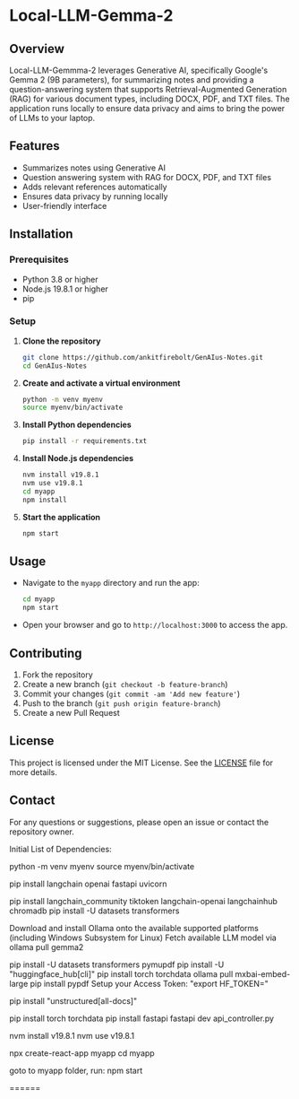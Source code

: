 # Local-LLM-Gemma-2

## Overview

Local-LLM-Gemmma-2 leverages Generative AI, specifically Google's Gemma 2 (9B parameters), for summarizing notes and providing a question-answering system that supports Retrieval-Augmented Generation (RAG) for various document types, including DOCX, PDF, and TXT files. The application runs locally to ensure data privacy and aims to bring the power of LLMs to your laptop.

## Features

- Summarizes notes using Generative AI
- Question answering system with RAG for DOCX, PDF, and TXT files
- Adds relevant references automatically
- Ensures data privacy by running locally
- User-friendly interface

## Installation

### Prerequisites

- Python 3.8 or higher
- Node.js 19.8.1 or higher
- pip

### Setup

1. **Clone the repository**

    ```bash
    git clone https://github.com/ankitfirebolt/GenAIus-Notes.git
    cd GenAIus-Notes
    ```

2. **Create and activate a virtual environment**

    ```bash
    python -m venv myenv
    source myenv/bin/activate
    ```

3. **Install Python dependencies**

    ```bash
    pip install -r requirements.txt
    ```

4. **Install Node.js dependencies**

    ```bash
    nvm install v19.8.1
    nvm use v19.8.1
    cd myapp
    npm install
    ```

5. **Start the application**

    ```bash
    npm start
    ```

## Usage

- Navigate to the `myapp` directory and run the app:

    ```bash
    cd myapp
    npm start
    ```

- Open your browser and go to `http://localhost:3000` to access the app.

## Contributing

1. Fork the repository
2. Create a new branch (`git checkout -b feature-branch`)
3. Commit your changes (`git commit -am 'Add new feature'`)
4. Push to the branch (`git push origin feature-branch`)
5. Create a new Pull Request

## License

This project is licensed under the MIT License. See the [LICENSE](LICENSE) file for more details.

## Contact

For any questions or suggestions, please open an issue or contact the repository owner.


Initial List of Dependencies:

python -m venv myenv
source myenv/bin/activate 

pip install langchain openai fastapi uvicorn

pip install langchain_community tiktoken langchain-openai langchainhub chromadb
pip install -U datasets transformers

Download and install Ollama onto the available supported platforms (including Windows Subsystem for Linux)
Fetch available LLM model via ollama pull gemma2

pip install -U datasets transformers pymupdf
pip install -U "huggingface_hub[cli]"
pip install torch torchdata
ollama pull mxbai-embed-large
pip install pypdf
Setup your Access Token: "export HF_TOKEN=<your-access-token>"


pip install "unstructured[all-docs]"




pip install torch torchdata
pip install fastapi
fastapi dev api_controller.py

nvm install v19.8.1
nvm use v19.8.1

npx create-react-app myapp
cd myapp

goto to myapp folder, run:
npm start

======


